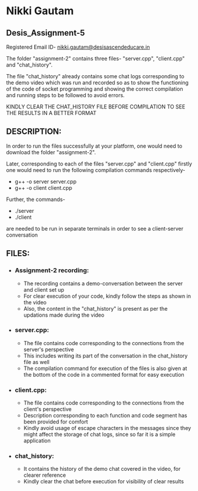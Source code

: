 # Nikki Gautam
## Desis_Assignment-5

Registered Email ID- nikki.gautam@desisascendeducare.in

The folder "assignment-2" contains three files- "server.cpp", "client.cpp" and "chat_history".

The file "chat_history" already contains some chat logs corresponding to the demo video which was run and recorded so as to show the functioning of the code of socket programming and showing the correct compilation and running steps to be followed to avoid errors. 

KINDLY CLEAR THE CHAT_HISTORY FILE BEFORE COMPILATION TO SEE THE RESULTS IN A BETTER FORMAT

## DESCRIPTION:

In order to run the files successfully at your platform, one would need to download the folder "assignment-2".

Later, corresponding to each of the files "server.cpp" and "client.cpp" firstly one would need to run the following compilation commands respectively-

- g++ -o server server.cpp
- g++ -o client client.cpp
  
Further, the commands-

- ./server
- ./client
  
are needed to be run in separate terminals in order to see a client-server conversation

## FILES:

- ### Assignment-2 recording:
  
  - The recording contains a demo-conversation between the server and client set up
  - For clear execution of your code, kindly follow the steps as shown in the video
  - Also, the content in the "chat_history" is present as per the updations made during the video
  
- ### server.cpp:
  - The file contains code corresponding to the connections from the server's perspective
  - This includes writing its part of the conversation in the chat_history file as well
  - The compilation command for execution of the files is also given at the bottom of the code in a commented format for easy execution

- ### client.cpp:
  - The file contains code corresponding to the connections from the client's perspective
  - Description corresponding to each function and code segment has been provided for comfort
  - Kindly avoid usage of escape characters in the messages since they might affect the storage of chat logs, since so far it is a simple application

- ### chat_history:
  - It contains the history of the demo chat covered in the video, for clearer reference
  - Kindly clear the chat before execution for visibility of clear results
